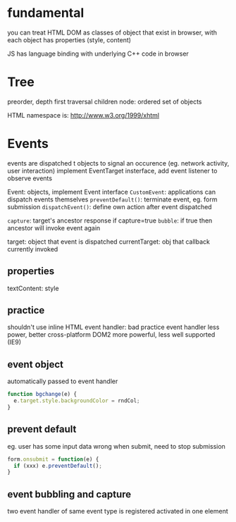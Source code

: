 # fundamental
you can treat HTML DOM as classes of object that exist in browser,
with each object has properties (style, content)

JS has language binding with underlying C++ code in browser

# Tree
preorder, depth first traversal
children node: ordered set of objects

HTML namespace is: http://www.w3.org/1999/xhtml

# Events
events are dispatched t objects to signal an occurence (eg. network activity, user interaction)
implement EventTarget insterface, add event listener to observe events 

Event: objects, implement Event interface
`CustomEvent`: applications can dispatch events themselves
`preventDefault()`: terminate event, eg. form submission
`dispatchEvent()`: define own action after event dispatched

`capture`: target's ancestor response if capture=true
`bubble`: if true then ancestor will invoke event again

target: object that event is dispatched
currentTarget: obj that callback currently invoked

## properties
textContent: 
style

## practice
shouldn't use inline HTML event handler: bad practice
event handler less power, better cross-platform
DOM2 more powerful, less well supported (IE9)

## event object
automatically passed to event handler
```js
function bgchange(e) {
  e.target.style.backgroundColor = rndCol;
}
```

## prevent default
eg. user has some input data wrong when submit, need to stop submission
```js
form.onsubmit = function(e) {
  if (xxx) e.preventDefault();
}
```

## event bubbling and capture
two event handler of same event type is registered activated in one element










